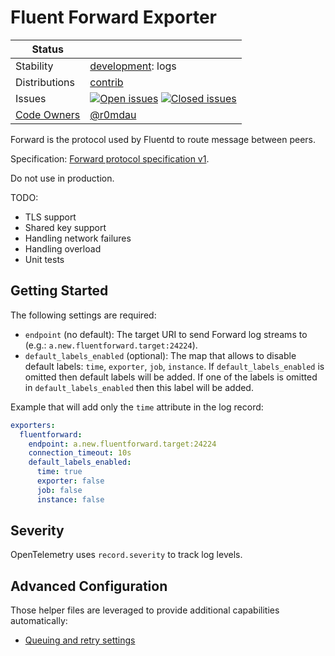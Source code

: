 # Fluent Forward Exporter
<!-- status autogenerated section -->
| Status        |           |
| ------------- |-----------|
| Stability     | [development]: logs   |
| Distributions | [contrib] |
| Issues        | [![Open issues](https://img.shields.io/github/issues-search/open-telemetry/opentelemetry-collector-contrib?query=is%3Aissue%20is%3Aopen%20label%3Aexporter%2Ffluentforward%20&label=open&color=orange&logo=opentelemetry)](https://github.com/open-telemetry/opentelemetry-collector-contrib/issues?q=is%3Aopen+is%3Aissue+label%3Aexporter%2Ffluentforward) [![Closed issues](https://img.shields.io/github/issues-search/open-telemetry/opentelemetry-collector-contrib?query=is%3Aissue%20is%3Aclosed%20label%3Aexporter%2Ffluentforward%20&label=closed&color=blue&logo=opentelemetry)](https://github.com/open-telemetry/opentelemetry-collector-contrib/issues?q=is%3Aclosed+is%3Aissue+label%3Aexporter%2Ffluentforward) |
| [Code Owners](https://github.com/open-telemetry/opentelemetry-collector-contrib/blob/main/CONTRIBUTING.md#becoming-a-code-owner)    | [@r0mdau](https://www.github.com/r0mdau) |

[development]: https://github.com/open-telemetry/opentelemetry-collector#development
[contrib]: https://github.com/open-telemetry/opentelemetry-collector-releases/tree/main/distributions/otelcol-contrib
<!-- end autogenerated section -->

Forward is the protocol used by Fluentd to route message between peers.

Specification: [Forward protocol specification v1](https://github.com/fluent/fluentd/wiki/Forward-Protocol-Specification-v1).

Do not use in production.

TODO:

- TLS support
- Shared key support
- Handling network failures
- Handling overload
- Unit tests

## Getting Started

The following settings are required:

- `endpoint` (no default): The target URI to send Forward log streams to (e.g.: `a.new.fluentforward.target:24224`).
- `default_labels_enabled` (optional): The map that allows to disable default labels: `time`, `exporter`, `job`, `instance`.
If `default_labels_enabled` is omitted then default labels will be added. If one of the labels is omitted in `default_labels_enabled` then this label will be added.

Example that will add only the `time` attribute in the log record:
```yaml
exporters:
  fluentforward:
    endpoint: a.new.fluentforward.target:24224
    connection_timeout: 10s
    default_labels_enabled:
      time: true
      exporter: false
      job: false
      instance: false
```

## Severity

OpenTelemetry uses `record.severity` to track log levels.

## Advanced Configuration

Those helper files are leveraged to provide additional capabilities automatically:

- [Queuing and retry settings](https://github.com/open-telemetry/opentelemetry-collector/blob/main/exporter/exporterhelper/README.md)
